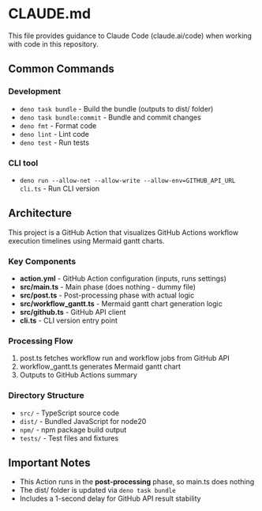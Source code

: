 # CLAUDE.md

This file provides guidance to Claude Code (claude.ai/code) when working with code in this repository.

## Common Commands

### Development
- `deno task bundle` - Build the bundle (outputs to dist/ folder)
- `deno task bundle:commit` - Bundle and commit changes
- `deno fmt` - Format code
- `deno lint` - Lint code
- `deno test` - Run tests

### CLI tool
- `deno run --allow-net --allow-write --allow-env=GITHUB_API_URL cli.ts` - Run CLI version

## Architecture

This project is a GitHub Action that visualizes GitHub Actions workflow execution timelines using Mermaid gantt charts.

### Key Components

- **action.yml** - GitHub Action configuration (inputs, runs settings)
- **src/main.ts** - Main phase (does nothing - dummy file)
- **src/post.ts** - Post-processing phase with actual logic
- **src/workflow_gantt.ts** - Mermaid gantt chart generation logic
- **src/github.ts** - GitHub API client
- **cli.ts** - CLI version entry point

### Processing Flow

1. post.ts fetches workflow run and workflow jobs from GitHub API
2. workflow_gantt.ts generates Mermaid gantt chart
3. Outputs to GitHub Actions summary

### Directory Structure

- `src/` - TypeScript source code
- `dist/` - Bundled JavaScript for node20
- `npm/` - npm package build output
- `tests/` - Test files and fixtures

## Important Notes

- This Action runs in the **post-processing** phase, so main.ts does nothing
- The dist/ folder is updated via `deno task bundle`
- Includes a 1-second delay for GitHub API result stability